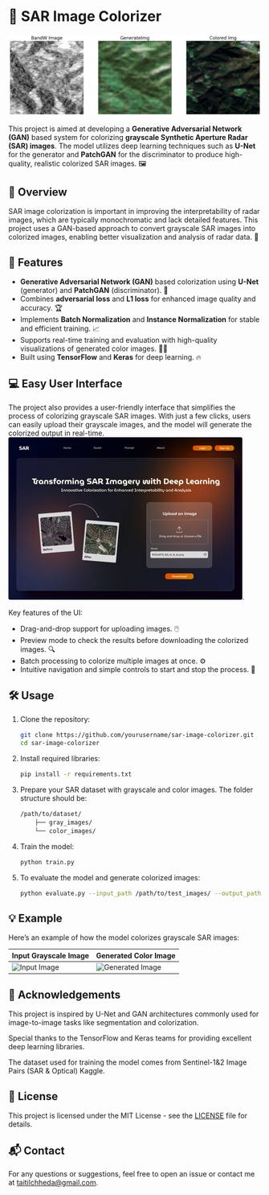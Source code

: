 # 🌈 SAR Image Colorizer

![SAR Image Colorizer](https://github.com/Taitilchheda/SAR-colorizer/blob/main/sar%20img%203%20phase.jpg)

This project is aimed at developing a **Generative Adversarial Network (GAN)** based system for colorizing **grayscale Synthetic Aperture Radar (SAR) images**. The model utilizes deep learning techniques such as **U-Net** for the generator and **PatchGAN** for the discriminator to produce high-quality, realistic colorized SAR images. 🖼️

## 📜 Overview

SAR image colorization is important in improving the interpretability of radar images, which are typically monochromatic and lack detailed features. This project uses a GAN-based approach to convert grayscale SAR images into colorized images, enabling better visualization and analysis of radar data. 🎨

## 🔧 Features

- **Generative Adversarial Network (GAN)** based colorization using **U-Net** (generator) and **PatchGAN** (discriminator). 🤖
- Combines **adversarial loss** and **L1 loss** for enhanced image quality and accuracy. 🏆
- Implements **Batch Normalization** and **Instance Normalization** for stable and efficient training. 📈
- Supports real-time training and evaluation with high-quality visualizations of generated color images. 👨‍💻
- Built using **TensorFlow** and **Keras** for deep learning. 🔥

## 💻 Easy User Interface
The project also provides a user-friendly interface that simplifies the process of colorizing grayscale SAR images. With just a few clicks, users can easily upload their grayscale images, and the model will generate the colorized output in real-time.
![SAR Image Colorizer UI](https://github.com/Taitilchheda/SAR-colorizer/blob/main/UI%20for%20SAR.jpg).

Key features of the UI:

- Drag-and-drop support for uploading images. 🖱️
- Preview mode to check the results before downloading the colorized images. 🔍
- Batch processing to colorize multiple images at once. ⚙️
- Intuitive navigation and simple controls to start and stop the process. 🚀

## 🛠️ Usage

1. Clone the repository:
   ```bash
   git clone https://github.com/yourusername/sar-image-colorizer.git
   cd sar-image-colorizer

2. Install required libraries:
    ```bash
    pip install -r requirements.txt
    ```
3. Prepare your SAR dataset with grayscale and color images. The folder structure should be:
    ```bash
    /path/to/dataset/
        ├── gray_images/
        └── color_images/
    ```
4. Train the model:
    ```bash
    python train.py
    ```
5. To evaluate the model and generate colorized images:
    ```bash
    python evaluate.py --input_path /path/to/test_images/ --output_path /path/to/save_colorized_images/
    ```

## 💡 Example

Here’s an example of how the model colorizes grayscale SAR images:

| Input Grayscale Image | Generated Color Image |
|-----------------------|-----------------------|
| ![Input Image](https://github.com/Taitilchheda/SAR-colorizer/blob/main/grey%20image.png) | ![Generated Image](https://github.com/Taitilchheda/SAR-colorizer/blob/main/colored%20image.png) |

## 🤝 Acknowledgements

This project is inspired by U-Net and GAN architectures commonly used for image-to-image tasks like segmentation and colorization.

Special thanks to the TensorFlow and Keras teams for providing excellent deep learning libraries.

The dataset used for training the model comes from Sentinel-1&2 Image Pairs (SAR & Optical) Kaggle.

## 📝 License

This project is licensed under the MIT License - see the [LICENSE](LICENSE) file for details.

## 📬 Contact

For any questions or suggestions, feel free to open an issue or contact me at taitilchheda@gmail.com.
